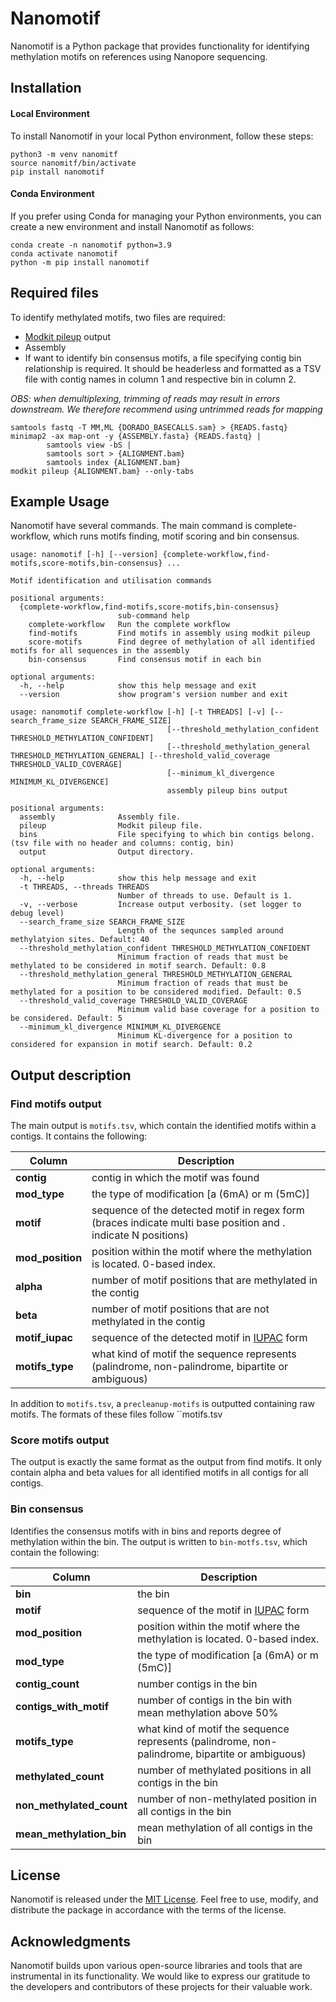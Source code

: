 # Nanomotif

Nanomotif is a Python package that provides functionality for identifying methylation motifs on references using Nanopore sequencing.

## Installation

#### Local Environment

To install Nanomotif in your local Python environment, follow these steps:

```shell
python3 -m venv nanomitf
source nanomitf/bin/activate
pip install nanomotif
```

#### Conda Environment

If you prefer using Conda for managing your Python environments, you can create a new environment and install Nanomotif as follows:

```shell
conda create -n nanomotif python=3.9
conda activate nanomotif
python -m pip install nanomotif
```

## Required files

To identify methylated motifs, two files are required: 
- [Modkit pileup](https://github.com/nanoporetech/modkit/blob/master/book/src/advanced_usage.md#pileup) output
- Assembly
- If want to identify bin consensus motifs, a file specifying contig bin relationship is required. It should be headerless and formatted as a TSV file with contig names in column 1 and respective bin in column 2.

*OBS: when demultiplexing, trimming of reads may result in errors downstream. We therefore recommend using untrimmed reads for mapping*
```shell
samtools fastq -T MM,ML {DORADO_BASECALLS.sam} > {READS.fastq}
minimap2 -ax map-ont -y {ASSEMBLY.fasta} {READS.fastq} |
        samtools view -bS |
        samtools sort > {ALIGNMENT.bam}
        samtools index {ALIGNMENT.bam}
modkit pileup {ALIGNMENT.bam} --only-tabs
```
## Example Usage

Nanomotif have several commands. The main command is complete-workflow, which runs motifs finding, motif scoring and bin consensus. 

```
usage: nanomotif [-h] [--version] {complete-workflow,find-motifs,score-motifs,bin-consensus} ...

Motif identification and utilisation commands

positional arguments:
  {complete-workflow,find-motifs,score-motifs,bin-consensus}
                        sub-command help
    complete-workflow   Run the complete workflow
    find-motifs         Find motifs in assembly using modkit pileup
    score-motifs        Find degree of methylation of all identified motifs for all sequences in the assembly
    bin-consensus       Find consensus motif in each bin

optional arguments:
  -h, --help            show this help message and exit
  --version             show program's version number and exit
```

```
usage: nanomotif complete-workflow [-h] [-t THREADS] [-v] [--search_frame_size SEARCH_FRAME_SIZE]
                                   [--threshold_methylation_confident THRESHOLD_METHYLATION_CONFIDENT]
                                   [--threshold_methylation_general THRESHOLD_METHYLATION_GENERAL] [--threshold_valid_coverage THRESHOLD_VALID_COVERAGE]
                                   [--minimum_kl_divergence MINIMUM_KL_DIVERGENCE]
                                   assembly pileup bins output

positional arguments:
  assembly              Assembly file.
  pileup                Modkit pileup file.
  bins                  File specifying to which bin contigs belong. (tsv file with no header and columns: contig, bin)
  output                Output directory.

optional arguments:
  -h, --help            show this help message and exit
  -t THREADS, --threads THREADS
                        Number of threads to use. Default is 1.
  -v, --verbose         Increase output verbosity. (set logger to debug level)
  --search_frame_size SEARCH_FRAME_SIZE
                        Length of the sequnces sampled around methylatyion sites. Default: 40
  --threshold_methylation_confident THRESHOLD_METHYLATION_CONFIDENT
                        Minimum fraction of reads that must be methylated to be considered in motif search. Default: 0.8
  --threshold_methylation_general THRESHOLD_METHYLATION_GENERAL
                        Minimum fraction of reads that must be methylated for a position to be considered modified. Default: 0.5
  --threshold_valid_coverage THRESHOLD_VALID_COVERAGE
                        Minimum valid base coverage for a position to be considered. Default: 5
  --minimum_kl_divergence MINIMUM_KL_DIVERGENCE
                        Minimum KL-divergence for a position to considered for expansion in motif search. Default: 0.2
```

## Output description


### Find motifs output
The main output is `motifs.tsv`, which contain the identified motifs within a contigs. It contains the following:

| **Column**       | **Description**                                                                                       |
|------------------|-------------------------------------------------------------------------------------------------------|
| **contig**       | contig in which the motif was found                                                                |
| **mod_type**     | the type of modification [a (6mA) or m (5mC)]                                                                     |
| **motif**        | sequence of the detected motif in regex form (braces indicate multi base position and . indicate N positions) |
| **mod_position** | position within the motif where the methylation is located. 0-based index.                            |
| **alpha**        | number of motif positions that are methylated in the contig                                                       |
| **beta**         | number of motif positions that are not methylated in the contig                                                        |
| **motif_iupac**        | sequence of the detected motif in [IUPAC](https://www.bioinformatics.org/sms/iupac.html) form  |
| **motifs_type** | what kind of motif the sequence represents (palindrome, non-palindrome, bipartite or ambiguous)

In addition to `motifs.tsv`, a `precleanup-motifs` is outputted containing raw motifs. The formats of these files follow ``motifs.tsv

### Score motifs output

The output is exactly the same format as the output from find motifs. It only contain alpha and beta values for all identified motifs in all contigs for all contigs. 

### Bin consensus 

Identifies the consensus motifs with in bins and reports degree of methylation within the bin. The output is written to `bin-motfs.tsv`, which contain the following:

| **Column**       | **Description**                                                                                       |
|------------------|-------------------------------------------------------------------------------------------------------|
| **bin**       | the bin                                                                |
| **motif**        | sequence of the motif in [IUPAC](https://www.bioinformatics.org/sms/iupac.html) form  |
| **mod_position** | position within the motif where the methylation is located. 0-based index.                            |
| **mod_type**     | the type of modification [a (6mA) or m (5mC)]                                                                     |
| **contig_count**        | number contigs in the bin                                                       |
| **contigs_with_motif**         | number of contigs in the bin with mean methylation above 50%                                                        |
| **motifs_type** | what kind of motif the sequence represents (palindrome, non-palindrome, bipartite or ambiguous) |
| **methylated_count** | number of methylated positions in all contigs in the bin |
| **non_methylated_count** | number of non-methylated position in all contigs in the bin |
| **mean_methylation_bin** | mean methylation of all contigs in the bin |



## License

Nanomotif is released under the [MIT License](https://github.com/your-username/nanomotif/blob/main/LICENSE). Feel free to use, modify, and distribute the package in accordance with the terms of the license.

## Acknowledgments

Nanomotif builds upon various open-source libraries and tools that are instrumental in its functionality. We would like to express our gratitude to the developers and contributors of these projects for their valuable work.


